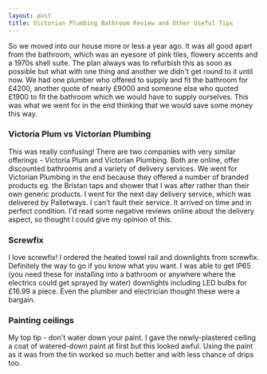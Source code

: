 ```yaml
---
layout: post
title: Victorian Plumbing Bathroom Review and Other Useful Tips
---
```


So we moved into our house more or less a year ago. It was all good apart from the bathroom, which was an eyesore of pink tiles, flowery accents and a 1970s shell suite. The plan always was to refurbish this as soon as possible but what with one thing and another we didn't get round to it until now. We had one plumber who offered to supply and fit the bathroom for £4200, another quote of nearly £9000 and someone else who quoted £1900 to fit the bathroom which we would have to supply ourselves. This was what we went for in the end thinking that we would save some money this way.

### Victoria Plum vs Victorian Plumbing

This was really confusing! There are two companies with very similar offerings - Victoria Plum and Victorian Plumbing. Both are online, offer discounted bathrooms and a variety of delivery services. We went for Victorian Plumbing in the end because they offered a number of branded products eg. the Bristan taps and shower that I was after rather than their own generic products. I went for the next day delivery service, which was delivered by Palletways. I can't fault their service. It arrived on time and in perfect condition. I'd read some negative reviews online about the delivery aspect, so thought I could give my opinion of this. 

### Screwfix

I love screwfix! I ordered the heated towel rail and downlights from screwfix. Definitely the way to go if you know what you want. I was able to get IP65 (you need these for installing into a bathroom or anywhere where the electrics could get sprayed by water) downlights including LED bulbs for £16.99 a piece. Even the plumber and electrician thought these were a bargain.

### Painting ceilings

My top tip - don't water down your paint. I gave the newly-plastered ceiling a coat of watered-down paint at first but this looked awful. Using the paint as it was from the tin worked so much better and with less chance of drips too. 
